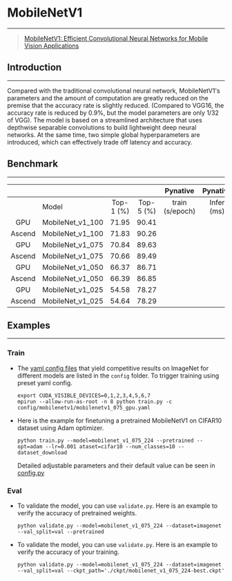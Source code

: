 # MobileNetV1
***
> [MobileNetV1: Efficient Convolutional Neural Networks for Mobile Vision Applications](https://arxiv.org/pdf/1704.04861.pdf)

## Introduction
***
Compared with the traditional convolutional neural network, MobileNetV1's parameters and the amount of computation are greatly reduced on the premise that the accuracy rate is slightly reduced.
(Compared to VGG16, the accuracy rate is reduced by 0.9%, but the model parameters are only 1/32 of VGG). The model is based on a streamlined architecture that uses depthwise separable convolutions to build lightweight deep neural networks.
At the same time, two simple global hyperparameters are introduced, which can effectively trade off latency and accuracy.


## Benchmark
***

|        |           |           |           |    Pynative     |  Pynative  |     Graph      |   Graph    |           |            |
| :----: | --------- | :-------: | :-------: | :-------------: | :--------: | :------------: | :--------: | :-------: | :--------: |
|        | Model     | Top-1 (%) | Top-5 (%) | train (s/epoch) | Infer (ms) | train(s/epoch) | Infer (ms) | Download  |   Config   |
|  GPU   | MobileNet_v1_100 | 71.95     | 90.41     |                 |            |                |            | [model]() | [config]() |
| Ascend | MobileNet_v1_100 | 71.83     | 90.26     |                 |            |                |            |           |            |
|  GPU   | MobileNet_v1_075 | 70.84     | 89.63     |                 |            |                |            | [model]() | [config]() |
| Ascend | MobileNet_v1_075 | 70.66     | 89.49     |                 |            |                |            |           |            |
|  GPU   | MobileNet_v1_050 | 66.37     | 86.71     |                 |            |                |            | [model]() | [config]() |
| Ascend | MobileNet_v1_050 | 66.39     | 86.85     |                 |            |                |            |           |            |
|  GPU   | MobileNet_v1_025 | 54.58     | 78.27     |                 |            |                |            | [model]() | [config]() |
| Ascend | MobileNet_v1_025 | 54.64     | 78.29     |                 |            |                |            |           |            |

## Examples

***

### Train

- The [yaml config files](../../config) that yield competitive results on ImageNet for different models are listed in the `config` folder. To trigger training using preset yaml config. 

  ```shell
  export CUDA_VISIBLE_DEVICES=0,1,2,3,4,5,6,7
  mpirun --allow-run-as-root -n 8 python train.py -c config/mobilenetv1/mobilenetv1_075_gpu.yaml
  ```


- Here is the example for finetuning a pretrained MobileNetV1 on CIFAR10 dataset using Adam optimizer.

  ```shell
  python train.py --model=mobilenet_v1_075_224 --pretrained --opt=adam --lr=0.001 ataset=cifar10 --num_classes=10 --dataset_download
  ```
  
  Detailed adjustable parameters and their default value can be seen in [config.py](../../config.py)

### Eval

- To validate the model, you can use `validate.py`. Here is an example to verify the accuracy of pretrained weights.

  ```shell
  python validate.py --model=mobilenet_v1_075_224 --dataset=imagenet --val_split=val --pretrained
  ```

- To validate the model, you can use `validate.py`. Here is an example to verify the accuracy of your training.

  ```shell
  python validate.py --model=mobilenet_v1_075_224 --dataset=imagenet --val_split=val --ckpt_path='./ckpt/mobilenet_v1_075_224-best.ckpt' 
  ```

